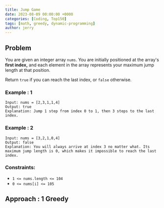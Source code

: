 ```yaml
---
title: Jump Game
date: 2023-08-09 00:00:00 +0000
categories: [Coding, Top150]
tags: [math, greedy, dynamic-programming]
author: jerry
---
```


## Problem

You are given an integer array `nums`. You are initially positioned at the array's **first index,** and each element in the array represents your maximum jump length at that position.

Return `true` if you can reach the last index, or `false` otherwise.

### Example : 1
```textmate
Input: nums = [2,3,1,1,4]
Output: true
Explanation: Jump 1 step from index 0 to 1, then 3 steps to the last index.
```

### Example : 2
```textmate
Input: nums = [3,2,1,0,4]
Output: false
Explanation: You will always arrive at index 3 no matter what. Its maximum jump length is 0, which makes it impossible to reach the last index.
```

### Constraints:
- `1 <= nums.length <= 104`
- `0 <= nums[i] <= 105`

## Approach : 1 Greedy



```java

```

